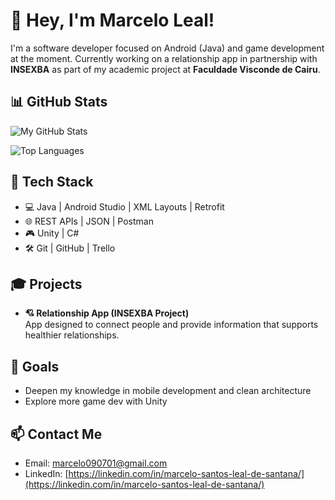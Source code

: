 # 👋 Hey, I'm Marcelo Leal!

I'm a software developer focused on Android (Java) and game development at the moment. Currently working on a relationship app in partnership with **INSEXBA** as part of my academic project at **Faculdade Visconde de Cairu**.

## 📊 GitHub Stats

![My GitHub Stats](https://github-readme-stats.vercel.app/api?username=Marcelosls&show_icons=true&theme=dark&hide_border=true)

![Top Languages](https://github-readme-stats.vercel.app/api/top-langs/?username=Marcelosls&layout=compact&theme=dark&hide_border=true)

## 🔧 Tech Stack
- 💻 Java | Android Studio | XML Layouts | Retrofit
- 🌐 REST APIs | JSON | Postman
- 🎮 Unity | C#
- 🛠️ Git | GitHub | Trello

## 🎓 Projects
- **💘 Relationship App (INSEXBA Project)**  
  App designed to connect people and provide information that supports healthier relationships.

## 🚀 Goals
- Deepen my knowledge in mobile development and clean architecture  
- Explore more game dev with Unity

## 📫 Contact Me
- Email: marcelo090701@gmail.com
- LinkedIn: [https://linkedin.com/in/marcelo-santos-leal-de-santana/](https://linkedin.com/in/marcelo-santos-leal-de-santana/)
